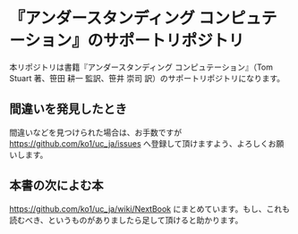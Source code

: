 
# 『アンダースタンディング コンピュテーション』のサポートリポジトリ

本リポジトリは書籍『アンダースタンディング コンピュテーション』（Tom Stuart 著、笹田 耕一 監訳、笹井 崇司 訳）のサポートリポジトリになります。

## 間違いを発見したとき

間違いなどを見つけられた場合は、お手数ですが https://github.com/ko1/uc_ja/issues へ登録して頂けますよう、よろしくお願いします。

## 本書の次によむ本

https://github.com/ko1/uc_ja/wiki/NextBook にまとめています。もし、これも読むべき、というものがありましたら足して頂けると助かります。

